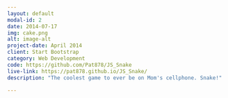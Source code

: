 ```yaml
---
layout: default
modal-id: 2
date: 2014-07-17
img: cake.png
alt: image-alt
project-date: April 2014
client: Start Bootstrap
category: Web Development
code: https://github.com/Pat878/JS_Snake
live-link: https://pat878.github.io/JS_Snake/
description: "The coolest game to ever be on Mom's cellphone. Snake!"

---
```

